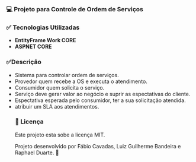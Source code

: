 ﻿<h3><g-emoji class="g-emoji" alias="computer" fallback-src="https://github.githubassets.com/images/icons/emoji/unicode/1f4bb.png">💻</g-emoji> Projeto para Controle de Ordem de Serviços</h>

<h3><g-emoji class="g-emoji" alias="white_check_mark" fallback-src="https://github.githubassets.com/images/icons/emoji/unicode/2705.png">✅</g-emoji> Tecnologias Utilizadas</h2>
<ul>
    <li>
        <strong>EntityFrame Work CORE</strong>
    </li>
    <li>
        <strong>ASPNET CORE</strong>
    </li>    
</ul>

<h3><g-emoji class="g-emoji" alias="white_check_mark" fallback-src="https://github.githubassets.com/images/icons/emoji/unicode/2705.png">✅</g-emoji>Descrição</h2>
<ul>
<li>Sistema para controlar ordem de serviços.</li>
<li>Provedor quem recebe a OS e executa o atendimento.</li>
<li>Consumidor quem solicita o serviço.</li>
<li>Serviço deve gerar valor ao negócio e suprir as espectativas do cliente.</li>
<li>Espectativa esperada pelo consumidor, ter a sua solicitação atendida.</li>
<li>atribuir um SLA aos atendimentos.</li>

<h3><g-emoji class="g-emoji" alias="memo" fallback-src="https://github.githubassets.com/images/icons/emoji/unicode/1f4dd.png">📝</g-emoji> Licença</h2>
<p>Este projeto esta sobe a licença MIT.</p>
<p>Projeto desenvolvido por Fábio Cavadas, Luiz Guilherme Bandeira e Raphael Duarte. <g-emoji class="g-emoji" alias="wave" fallback-src="https://github.githubassets.com/images/icons/emoji/unicode/1f44b.png">👋</g-emoji></p>